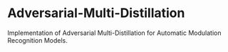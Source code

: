 # Adversarial-Multi-Distillation
Implementation of  Adversarial Multi-Distillation for Automatic  Modulation Recognition Models.
